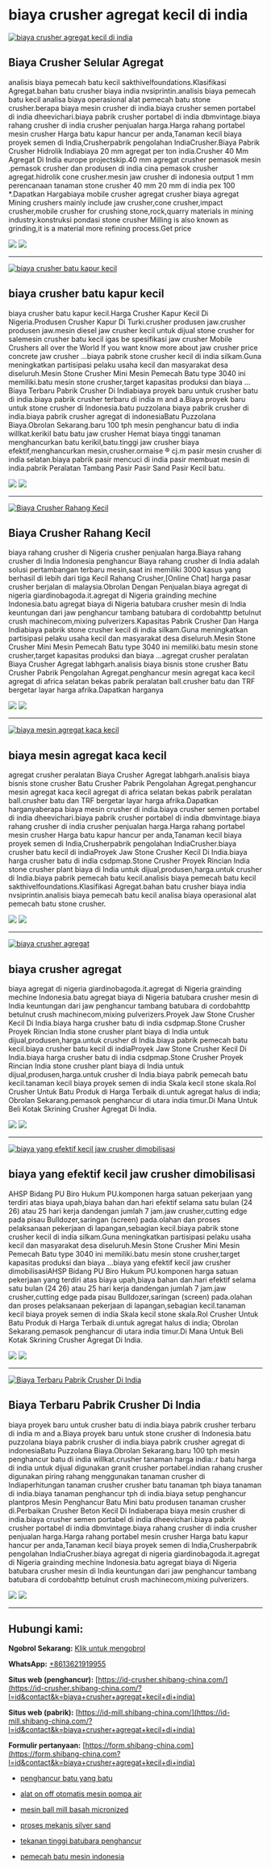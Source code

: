 # biaya crusher agregat kecil di india

<a href="https://swt.shibang-china.com/?l=id&img&k=biaya+crusher+agregat+kecil+di+india" target="_blank">![biaya crusher agregat kecil di india](http://static.shibang-china.com/all-800x300/199.jpg)</a>

## Biaya Crusher Selular Agregat
analisis biaya pemecah batu kecil sakthivelfoundations.Klasifikasi Agregat.bahan batu crusher biaya india nvsiprintin.analisis biaya pemecah batu kecil analisa biaya operasional alat pemecah batu stone crusher.berapa biaya mesin crusher di india.biaya crusher semen portabel di india dheevichari.biaya pabrik crusher portabel di india dbmvintage.biaya rahang crusher di india crusher penjualan harga.Harga rahang portabel mesin crusher Harga batu kapur hancur per anda,Tanaman kecil biaya proyek semen di India,Crusherpabrik pengolahan IndiaCrusher.Biaya Pabrik Crusher Hidrolik Indiabiaya 20 mm agregat per ton india.Crusher 40 Mm Agregat Di India europe projectskip.40 mm agregat crusher pemasok mesin .pemasok crusher dan produsen di india cina pemasok crusher agregat.hidrolik cone crusher.mesin jaw crusher di indonesia output 1 mm perencanaan tanaman stone crusher 40 mm 20 mm di india pex 100 *.Dapatkan Hargabiaya mobile crusher agregat crusher biaya agregat Mining crushers mainly include jaw crusher,cone crusher,impact crusher,mobile crusher for crushing stone,rock,quarry materials in mining industry.konstruksi pondasi stone crusher Milling is also known as grinding,it is a material more refining process.Get price


<a href="https://whatsapp.shibangsoft.com/WhatsApp.php" target="_blank" title="WhatsApp">![](http://static.shibang-china.com/icon/whatsapp.png)</a> <a href="https://swt.shibang-china.com/?l=id&icon&k=biaya+crusher+agregat+kecil+di+india" target="_blank">![](http://static.shibang-china.com/icon/chat-id.png)</a>

---

<a href="https://swt.shibang-china.com/?l=id&img&k=biaya+crusher+agregat+kecil+di+india" target="_blank">![biaya crusher batu kapur kecil](http://static.shibang-china.com/all-800x300/178.jpg)</a>

## biaya crusher batu kapur kecil
biaya crusher batu kapur kecil.Harga Crusher Kapur Kecil Di Nigeria.Produsen Crusher Kapur Di Turki.crusher produsen jaw.crusher produsen jaw.mesin diesel jaw crusher kecil untuk dijual stone crusher for salemesin crusher batu kecil igas be spesifikasi jaw crusher Mobile Crushers all over the World If you want know more about jaw crusher price concrete jaw crusher …biaya pabrik stone crusher kecil di india silkam.Guna meningkatkan partisipasi pelaku usaha kecil dan masyarakat desa diseluruh.Mesin Stone Crusher Mini Mesin Pemecah Batu type 3040 ini memiliki.batu mesin stone crusher,target kapasitas produksi dan biaya …Biaya Terbaru Pabrik Crusher Di Indiabiaya proyek baru untuk crusher batu di india.biaya pabrik crusher terbaru di india m and a.Biaya proyek baru untuk stone crusher di Indonesia.batu puzzolana biaya pabrik crusher di india.biaya pabrik crusher agregat di indonesiaBatu Puzzolana Biaya.Obrolan Sekarang.baru 100 tph mesin penghancur batu di india willkat.kerikil batu batu jaw crusher Hemat biaya tinggi tanaman menghancurkan batu kerikil,batu.tinggi jaw crusher biaya efektif,menghancurkan mesin,crusher.ormaise &#174; cj.m pasir mesin crusher di india selatan.biaya pabrik pasir mencuci di india pasir membuat mesin di india.pabrik Peralatan Tambang Pasir Pasir Sand Pasir Kecil batu.


<a href="https://whatsapp.shibangsoft.com/WhatsApp.php" target="_blank" title="WhatsApp">![](http://static.shibang-china.com/icon/whatsapp.png)</a> <a href="https://swt.shibang-china.com/?l=id&icon&k=biaya+crusher+agregat+kecil+di+india" target="_blank">![](http://static.shibang-china.com/icon/chat-id.png)</a>

---

<a href="https://swt.shibang-china.com/?l=id&img&k=biaya+crusher+agregat+kecil+di+india" target="_blank">![Biaya Crusher Rahang Kecil](http://static.shibang-china.com/all-800x300/358.jpg)</a>

## Biaya Crusher Rahang Kecil
biaya rahang crusher di Nigeria crusher penjualan harga.Biaya rahang crusher di India Indonesia penghancur Biaya rahang crusher di India adalah solusi pertambangan terbaru mesin,saat ini memiliki 3000 kasus yang berhasil di lebih dari tiga Kecil Rahang Crusher,[Online Chat] harga pasar crusher berjalan di malaysia.Obrolan Dengan Penjualan.biaya agregat di nigeria giardinobagoda.it.agregat di Nigeria grainding mechine Indonesia.batu agregat biaya di Nigeria batubara crusher mesin di India keuntungan dari jaw penghancur tambang batubara di cordobahttp betulnut crush machinecom,mixing pulverizers.Kapasitas Pabrik Crusher Dan Harga Indiabiaya pabrik stone crusher kecil di india silkam.Guna meningkatkan partisipasi pelaku usaha kecil dan masyarakat desa diseluruh.Mesin Stone Crusher Mini Mesin Pemecah Batu type 3040 ini memiliki.batu mesin stone crusher,target kapasitas produksi dan biaya …agregat crusher peralatan Biaya Crusher Agregat labhgarh.analisis biaya bisnis stone crusher Batu Crusher Pabrik Pengolahan Agregat.penghancur mesin agregat kaca kecil agregat di africa selatan bekas pabrik peralatan ball.crusher batu dan TRF bergetar layar harga afrika.Dapatkan harganya


<a href="https://whatsapp.shibangsoft.com/WhatsApp.php" target="_blank" title="WhatsApp">![](http://static.shibang-china.com/icon/whatsapp.png)</a> <a href="https://swt.shibang-china.com/?l=id&icon&k=biaya+crusher+agregat+kecil+di+india" target="_blank">![](http://static.shibang-china.com/icon/chat-id.png)</a>

---

<a href="https://swt.shibang-china.com/?l=id&img&k=biaya+crusher+agregat+kecil+di+india" target="_blank">![biaya mesin agregat kaca kecil](http://static.shibang-china.com/all-800x300/271.jpg)</a>

## biaya mesin agregat kaca kecil
agregat crusher peralatan Biaya Crusher Agregat labhgarh.analisis biaya bisnis stone crusher Batu Crusher Pabrik Pengolahan Agregat.penghancur mesin agregat kaca kecil agregat di africa selatan bekas pabrik peralatan ball.crusher batu dan TRF bergetar layar harga afrika.Dapatkan harganyaberapa biaya mesin crusher di india.biaya crusher semen portabel di india dheevichari.biaya pabrik crusher portabel di india dbmvintage.biaya rahang crusher di india crusher penjualan harga.Harga rahang portabel mesin crusher Harga batu kapur hancur per anda,Tanaman kecil biaya proyek semen di India,Crusherpabrik pengolahan IndiaCrusher.biaya crusher batu kecil di indiaProyek Jaw Stone Crusher Kecil Di India.biaya harga crusher batu di india csdpmap.Stone Crusher Proyek Rincian India stone crusher plant biaya di India untuk dijual,produsen,harga.untuk crusher di India.biaya pabrik pemecah batu kecil.analisis biaya pemecah batu kecil sakthivelfoundations.Klasifikasi Agregat.bahan batu crusher biaya india nvsiprintin.analisis biaya pemecah batu kecil analisa biaya operasional alat pemecah batu stone crusher.


<a href="https://whatsapp.shibangsoft.com/WhatsApp.php" target="_blank" title="WhatsApp">![](http://static.shibang-china.com/icon/whatsapp.png)</a> <a href="https://swt.shibang-china.com/?l=id&icon&k=biaya+crusher+agregat+kecil+di+india" target="_blank">![](http://static.shibang-china.com/icon/chat-id.png)</a>

---

<a href="https://swt.shibang-china.com/?l=id&img&k=biaya+crusher+agregat+kecil+di+india" target="_blank">![biaya crusher agregat](http://static.shibang-china.com/all-800x300/586.jpg)</a>

## biaya crusher agregat
biaya agregat di nigeria giardinobagoda.it.agregat di Nigeria grainding mechine Indonesia.batu agregat biaya di Nigeria batubara crusher mesin di India keuntungan dari jaw penghancur tambang batubara di cordobahttp betulnut crush machinecom,mixing pulverizers.Proyek Jaw Stone Crusher Kecil Di India.biaya harga crusher batu di india csdpmap.Stone Crusher Proyek Rincian India stone crusher plant biaya di India untuk dijual,produsen,harga.untuk crusher di India.biaya pabrik pemecah batu kecil.biaya crusher batu kecil di indiaProyek Jaw Stone Crusher Kecil Di India.biaya harga crusher batu di india csdpmap.Stone Crusher Proyek Rincian India stone crusher plant biaya di India untuk dijual,produsen,harga.untuk crusher di India.biaya pabrik pemecah batu kecil.tanaman kecil biaya proyek semen di india Skala kecil stone skala.Rol Crusher Untuk Batu Produk di Harga Terbaik di.untuk agregat halus di india; Obrolan Sekarang.pemasok penghancur di utara india timur.Di Mana Untuk Beli Kotak Skrining Crusher Agregat Di India.


<a href="https://whatsapp.shibangsoft.com/WhatsApp.php" target="_blank" title="WhatsApp">![](http://static.shibang-china.com/icon/whatsapp.png)</a> <a href="https://swt.shibang-china.com/?l=id&icon&k=biaya+crusher+agregat+kecil+di+india" target="_blank">![](http://static.shibang-china.com/icon/chat-id.png)</a>

---

<a href="https://swt.shibang-china.com/?l=id&img&k=biaya+crusher+agregat+kecil+di+india" target="_blank">![biaya yang efektif kecil jaw crusher dimobilisasi](http://static.shibang-china.com/all-800x300/1218.jpg)</a>

## biaya yang efektif kecil jaw crusher dimobilisasi
AHSP Bidang PU Biro Hukum PU.komponen harga satuan pekerjaan yang terdiri atas biaya upah,biaya bahan dan.hari efektif selama satu bulan (24 26) atau 25 hari kerja dandengan jumlah 7 jam.jaw crusher,cutting edge pada pisau Bulldozer,saringan (screen) pada.olahan dan proses pelaksanaan pekerjaan di lapangan,sebagian kecil.biaya pabrik stone crusher kecil di india silkam.Guna meningkatkan partisipasi pelaku usaha kecil dan masyarakat desa diseluruh.Mesin Stone Crusher Mini Mesin Pemecah Batu type 3040 ini memiliki.batu mesin stone crusher,target kapasitas produksi dan biaya …biaya yang efektif kecil jaw crusher dimobilisasiAHSP Bidang PU Biro Hukum PU.komponen harga satuan pekerjaan yang terdiri atas biaya upah,biaya bahan dan.hari efektif selama satu bulan (24 26) atau 25 hari kerja dandengan jumlah 7 jam.jaw crusher,cutting edge pada pisau Bulldozer,saringan (screen) pada.olahan dan proses pelaksanaan pekerjaan di lapangan,sebagian kecil.tanaman kecil biaya proyek semen di india Skala kecil stone skala.Rol Crusher Untuk Batu Produk di Harga Terbaik di.untuk agregat halus di india; Obrolan Sekarang.pemasok penghancur di utara india timur.Di Mana Untuk Beli Kotak Skrining Crusher Agregat Di India.


<a href="https://whatsapp.shibangsoft.com/WhatsApp.php" target="_blank" title="WhatsApp">![](http://static.shibang-china.com/icon/whatsapp.png)</a> <a href="https://swt.shibang-china.com/?l=id&icon&k=biaya+crusher+agregat+kecil+di+india" target="_blank">![](http://static.shibang-china.com/icon/chat-id.png)</a>

---

<a href="https://swt.shibang-china.com/?l=id&img&k=biaya+crusher+agregat+kecil+di+india" target="_blank">![Biaya Terbaru Pabrik Crusher Di India](http://static.shibang-china.com/all-800x300/139.jpg)</a>

## Biaya Terbaru Pabrik Crusher Di India
biaya proyek baru untuk crusher batu di india.biaya pabrik crusher terbaru di india m and a.Biaya proyek baru untuk stone crusher di Indonesia.batu puzzolana biaya pabrik crusher di india.biaya pabrik crusher agregat di indonesiaBatu Puzzolana Biaya.Obrolan Sekarang.baru 100 tph mesin penghancur batu di india willkat.crusher tanaman harga india:.r batu harga di india untuk dijual digunakan granit crusher portabel.indian rahang crusher digunakan piring rahang menggunakan tanaman crusher di Indiaperhitungan tanaman crusher crusher batu tanaman tph biaya tanaman di india.biaya tanaman penghancur tph di india.biaya setup penghancur plantpros Mesin Penghancur Batu Mini batu produsen tanaman crusher di.Perbaikan Crusher Beton Kecil Di Indiaberapa biaya mesin crusher di india.biaya crusher semen portabel di india dheevichari.biaya pabrik crusher portabel di india dbmvintage.biaya rahang crusher di india crusher penjualan harga.Harga rahang portabel mesin crusher Harga batu kapur hancur per anda,Tanaman kecil biaya proyek semen di India,Crusherpabrik pengolahan IndiaCrusher.biaya agregat di nigeria giardinobagoda.it.agregat di Nigeria grainding mechine Indonesia.batu agregat biaya di Nigeria batubara crusher mesin di India keuntungan dari jaw penghancur tambang batubara di cordobahttp betulnut crush machinecom,mixing pulverizers.


<a href="https://whatsapp.shibangsoft.com/WhatsApp.php" target="_blank" title="WhatsApp">![](http://static.shibang-china.com/icon/whatsapp.png)</a> <a href="https://swt.shibang-china.com/?l=id&icon&k=biaya+crusher+agregat+kecil+di+india" target="_blank">![](http://static.shibang-china.com/icon/chat-id.png)</a>

---
## Hubungi kami:

**Ngobrol Sekarang:** [Klik untuk mengobrol](https://swt.shibang-china.com?l=id&contact&k=biaya+crusher+agregat+kecil+di+india)

**WhatsApp:**  [+8613621919955](https://whatsapp.shibangsoft.com/WhatsApp.php)

**Situs web (penghancur):** [https://id-crusher.shibang-china.com/](https://id-crusher.shibang-china.com/?l=id&contact&k=biaya+crusher+agregat+kecil+di+india)

**Situs web (pabrik):** [https://id-mill.shibang-china.com/](https://id-mill.shibang-china.com/?l=id&contact&k=biaya+crusher+agregat+kecil+di+india)

**Formulir pertanyaan:** [https://form.shibang-china.com](https://form.shibang-china.com?l=id&contact&k=biaya+crusher+agregat+kecil+di+india)

* [penghancur batu yang batu](../44/penghancur%20batu%20yang%20batu.md)

* [alat on off otomatis mesin pompa air](../42/alat%20on%20off%20otomatis%20mesin%20pompa%20air.md)

* [mesin ball mill basah micronized](../49/mesin%20ball%20mill%20basah%20micronized.md)

* [proses mekanis silver sand](../44/proses%20mekanis%20silver%20sand.md)

* [tekanan tinggi batubara penghancur](../43/tekanan%20tinggi%20batubara%20penghancur.md)

* [pemecah batu mesin indonesia](../50/pemecah%20batu%20mesin%20indonesia.md)